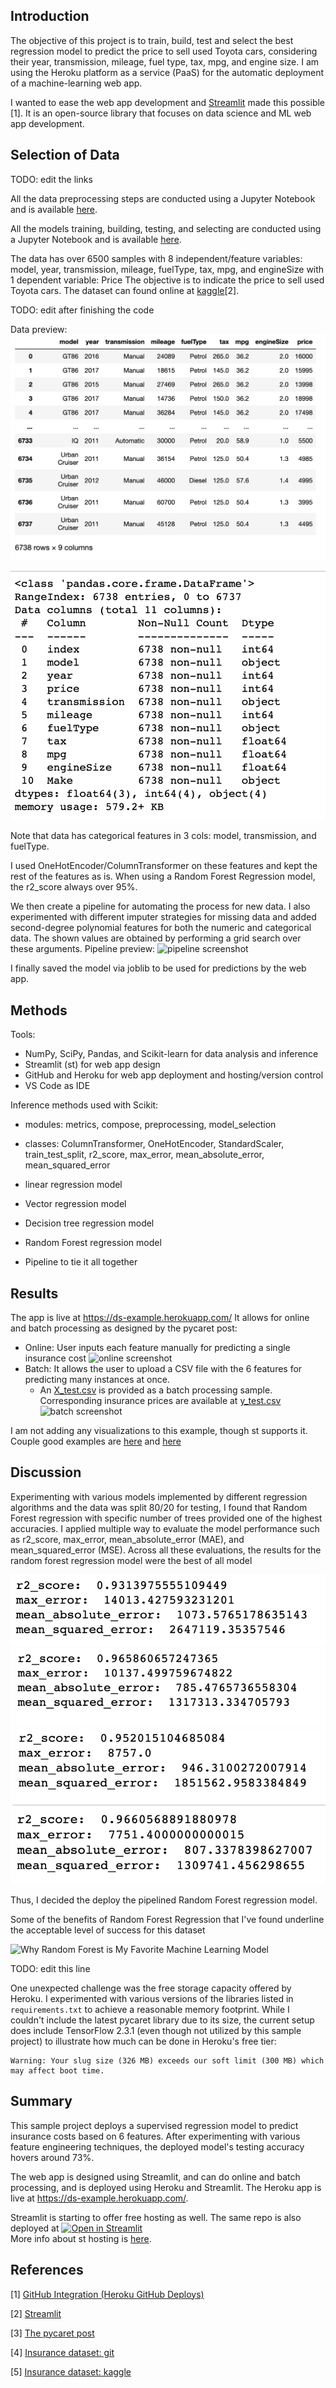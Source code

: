 ## Introduction

The objective of this project is to train, build, test and select the best regression model to predict the price to sell used Toyota cars, considering their year, transmission, mileage, fuel type, tax, mpg, and engine size. I am using the Heroku platform as a service (PaaS) for the automatic deployment of a machine-learning web app.

I wanted to ease the web app development and [Streamlit](https://www.streamlit.io/) made this possible [1]. It is an open-source library that focuses on data science and ML web app development.

## Selection of Data

TODO: edit the links

All the data preprocessing steps are conducted using a Jupyter Notebook and is available [here](https://github.com/memoatwit/dsexample/blob/master/Insurance%20-%20Model%20Training%20Notebook.ipynb).

All the models training, building, testing, and selecting are conducted using a Jupyter Notebook and is available [here](https://github.com/memoatwit/dsexample/blob/master/Insurance%20-%20Model%20Training%20Notebook.ipynb).

The data has over 6500 samples with 8 independent/feature variables: model, year, transmission, mileage, fuelType, tax, mpg, and engineSize with 1 dependent variable: Price
The objective is to indicate the price to sell used Toyota cars.
The dataset can found online at [kaggle](https://www.kaggle.com/datasets/aishwaryamuthukumar/cars-dataset-audi-bmw-ford-hyundai-skoda-vw)[2].

TODO: edit after finishing the code

Data preview:
![data overview screenshot](./img/data_overview_01.png)

![data info screenshot](./img/data_overview_02.png)

Note that data has categorical features in 3 cols: model, transmission, and fuelType.

I used OneHotEncoder/ColumnTransformer on these features and kept the rest of the features as is. When using a Random Forest Regression model, the r2_score always over 95%.

We then create a pipeline for automating the process for new data. I also experimented with different imputer strategies for missing data and added second-degree polynomial features for both the numeric and categorical data. The shown values are obtained by performing a grid search over these arguments.
Pipeline preview:
![pipeline screenshot](./pipeline.png)

I finally saved the model via joblib to be used for predictions by the web app.

## Methods

Tools:

- NumPy, SciPy, Pandas, and Scikit-learn for data analysis and inference
- Streamlit (st) for web app design
- GitHub and Heroku for web app deployment and hosting/version control
- VS Code as IDE

Inference methods used with Scikit:

- modules: metrics, compose, preprocessing, model_selection
- classes: ColumnTransformer, OneHotEncoder, StandardScaler, train_test_split, r2_score, max_error, mean_absolute_error, mean_squared_error
- linear regression model
- Vector regression model
- Decision tree regression model
- Random Forest regression model

- Pipeline to tie it all together

## Results

The app is live at https://ds-example.herokuapp.com/
It allows for online and batch processing as designed by the pycaret post:

- Online: User inputs each feature manually for predicting a single insurance cost
  ![online screenshot](./online.png)
- Batch: It allows the user to upload a CSV file with the 6 features for predicting many instances at once.
  - An [X_test.csv](./X_test.csv) is provided as a batch processing sample. Corresponding insurance prices are available at [y_test.csv](./y_test.csv)
    ![batch screenshot](./batch.png)

I am not adding any visualizations to this example, though st supports it. Couple good examples are [here](https://share.streamlit.io/tylerjrichards/book_reco/books.py) and [here](https://share.streamlit.io/streamlit/demo-uber-nyc-pickups/)

## Discussion

Experimenting with various models implemented by different regression algorithms and the data was split 80/20 for testing, I found that Random Forest regression with specific number of trees provided one of the highest accuracies. I applied multiple way to evaluate the model performance such as r2_score, max_error, mean_absolute_error (MAE), and mean_squared_error (MSE). Across all these evaluations, the results for the random forest regression model were the best of all model

![Multiple Linear Regression results](./img/Multiple_Linear_Regression_results.png)
![Support Vector Regression results](./img/Support_Vector_Regression_results.png)
![Decision Tree Regression results](./img/Decision_Tree_Regression_results.png)
![Random Forest Regression results](./img/Random_forest_regression_results.png)

Thus, I decided the deploy the pipelined Random Forest regression model.

Some of the benefits of Random Forest Regression that I've found underline the acceptable level of success for this dataset

![Why Random Forest is My Favorite Machine Learning Model](https://towardsdatascience.com/why-random-forest-is-my-favorite-machine-learning-model-b97651fa3706)

TODO: edit this line

One unexpected challenge was the free storage capacity offered by Heroku. I experimented with various versions of the libraries listed in `requirements.txt` to achieve a reasonable memory footprint. While I couldn't include the latest pycaret library due to its size, the current setup does include TensorFlow 2.3.1 (even though not utilized by this sample project) to illustrate how much can be done in Heroku's free tier:

```
Warning: Your slug size (326 MB) exceeds our soft limit (300 MB) which may affect boot time.
```

## Summary

This sample project deploys a supervised regression model to predict insurance costs based on 6 features. After experimenting with various feature engineering techniques, the deployed model's testing accuracy hovers around 73%.

The web app is designed using Streamlit, and can do online and batch processing, and is deployed using Heroku and Streamlit. The Heroku app is live at https://ds-example.herokuapp.com/.

Streamlit is starting to offer free hosting as well. The same repo is also deployed at [![Open in Streamlit](https://static.streamlit.io/badges/streamlit_badge_black_white.svg)](https://share.streamlit.io/memoatwit/dsexample/app.py)  
More info about st hosting is [here](https://docs.streamlit.io/en/stable/deploy_streamlit_app.html).

## References

[1] [GitHub Integration (Heroku GitHub Deploys)](https://devcenter.heroku.com/articles/github-integration)

[2] [Streamlit](https://www.streamlit.io/)

[3] [The pycaret post](https://towardsdatascience.com/build-and-deploy-machine-learning-web-app-using-pycaret-and-streamlit-28883a569104)

[4] [Insurance dataset: git](https://github.com/stedy/Machine-Learning-with-R-datasets)

[5] [Insurance dataset: kaggle](https://www.kaggle.com/mirichoi0218/insurance)
